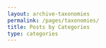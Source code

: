 ```yaml
---
layout: archive-taxonomies
permalink: /pages/taxonomies/
title: Posts by Categories
type: categories
---
```

